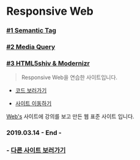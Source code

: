 # Responsive Web

### [#1 Semantic Tag](document/Responsive_01.md)

### [#2 Media Query](document/Responsive_02.md)

### [#3 HTML5shiv & Modernizr](document/Responsive_08.md)

> Responsive Web을 연습한 사이트입니다.

- [코드 보러가기]()

- [사이트 이동하기]()

[Web's](https://webzz.tistory.com/) 사이트에 강의를 보고 만든 웹 표준 사이트 입니다.

### 2019.03.14 - End -

### - [다른 사이트 보러가기](https://github.com/engus93/engus93.github.io)